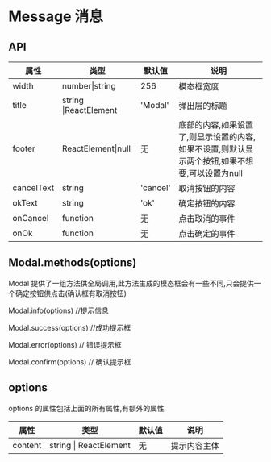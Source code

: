 # Message 消息

<example />

## API

| 属性 | 类型 | 默认值 | 说明 |
| --- | --- | --- | --- |
| width | number\|string | 256 | 模态框宽度 |
| title | string \|ReactElement | 'Modal' | 弹出层的标题 |
| footer | ReactElement\|null | 无 | 底部的内容,如果设置了,则显示设置的内容,如果不设置,则默认显示两个按钮,如果不想要,可以设置为null |
| cancelText | string | 'cancel' | 取消按钮的内容 |
| okText | string | 'ok' | 确定按钮的内容 |
| onCancel | function | 无 | 点击取消的事件 |
| onOk | function | 无 | 点击确定的事件 |

## Modal.methods(options)

Modal 提供了一组方法供全局调用,此方法生成的模态框会有一些不同,只会提供一个确定按钮供点击(确认框有取消按钮)

Modal.info(options) //提示信息

Modal.success(options) //成功提示框

Modal.error(options) // 错误提示框

Modal.confirm(options) //  确认提示框

## options

options 的属性包括上面的所有属性,有额外的属性

| 属性 | 类型 | 默认值 | 说明 |
| --- | --- | --- | --- |
| content | string \| ReactElement | 无 | 提示内容主体 |